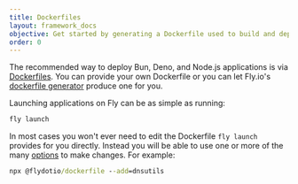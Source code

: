 ```yaml
---
title: Dockerfiles
layout: framework_docs
objective: Get started by generating a Dockerfile used to build and deploy your application.
order: 0
---
```


The recommended way to deploy Bun, Deno, and Node.js applications is via
[Dockerfiles](https://docs.docker.com/engine/reference/builder/).  You can
provide your own Dockerfile or you can let Fly.io's
[dockerfile generator](https://github.com/fly-apps/dockerfile-node#overview)
produce one for you.

Launching applications on Fly can be as simple as running:

```cmd
fly launch
```

In most cases you won't ever need to edit the Dockerfile `fly launch` provides for you directly.  Instead you will be
able to use one or more of the many [options](https://github.com/fly-apps/dockerfile-node#options)
to make changes.  For example:

```cmd
npx @flydotio/dockerfile --add=dnsutils
```
